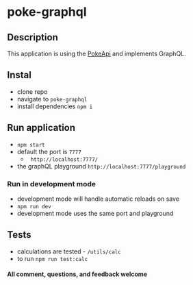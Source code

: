 # poke-graphql

## Description
This application is using the [PokeApi](https://pokeapi.co/) and implements GraphQL.

## Instal
  - clone repo
  - navigate to `poke-graphql`
  - install dependencies `npm i`

## Run application
  - `npm start`
  - default the port is `7777`
    - ` http://localhost:7777/`
  - the graphQL playground `http://localhost:7777/playground`

### Run in development mode
  - development mode will handle automatic reloads on save
  - `npm run dev`
  - development mode uses the same port and playground

## Tests
- calculations are tested - `/utils/calc`
- to run `npm run test:calc`

#### All comment, questions, and feedback welcome




